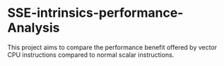 # SSE-intrinsics-performance-Analysis
This project aims to compare the performance benefit offered by vector CPU instructions compared to normal scalar instructions.

